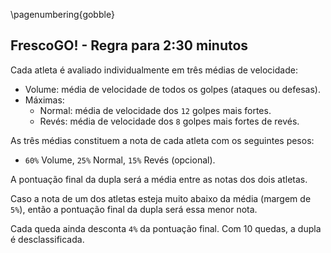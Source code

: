<!--
pandoc simples-150.md -H deeplists.tex -o /tmp/x.pdf
pdftoppm /tmp/x.pdf /tmp/x -png
convert /tmp/x-1.png -trim /tmp/x.png
convert /tmp/x.png -bordercolor White -border 8 simples-150.png
eog simples-150.png
-->

\pagenumbering{gobble}

## FrescoGO! - Regra para 2:30 minutos

Cada atleta é avaliado individualmente em três médias de velocidade:

- Volume:
    média de velocidade de todos os golpes (ataques ou defesas).
- Máximas:
    - Normal:
        média de velocidade dos `12` golpes mais fortes.
    - Revés:
        média de velocidade dos `8` golpes mais fortes de revés.

As três médias constituem a nota de cada atleta com os seguintes pesos:

- `60%` Volume, `25%` Normal, `15%` Revés (opcional).

A pontuação final da dupla será a média entre as notas dos dois atletas.

Caso a nota de um dos atletas esteja muito abaixo da média (margem de `5%`),
então a pontuação final da dupla será essa menor nota.

Cada queda ainda desconta `4%` da pontuação final.
Com 10 quedas, a dupla é desclassificada.
